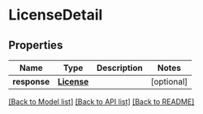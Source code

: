 # LicenseDetail

## Properties
Name | Type | Description | Notes
------------ | ------------- | ------------- | -------------
**response** | [**License**](License.md) |  | [optional] 

[[Back to Model list]](../README.md#documentation-for-models) [[Back to API list]](../README.md#documentation-for-api-endpoints) [[Back to README]](../README.md)


